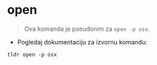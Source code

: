 # open

> Ova komanda je pseudonim za `open -p osx`.

- Pogledaj dokumentaciju za izvornu komandu:

`tldr open -p osx`
